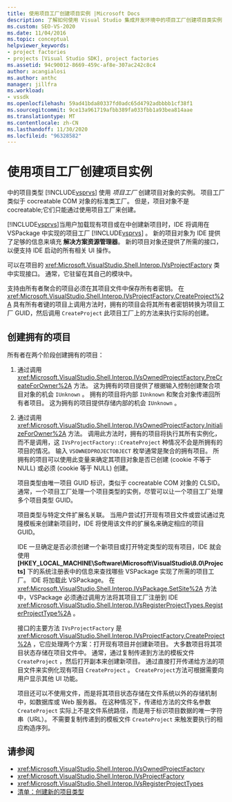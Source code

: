 ```yaml
---
title: 使用项目工厂创建项目实例 |Microsoft Docs
description: 了解如何使用 Visual Studio 集成开发环境中的项目工厂创建项目类实例 (IDE) 。
ms.custom: SEO-VS-2020
ms.date: 11/04/2016
ms.topic: conceptual
helpviewer_keywords:
- project factories
- projects [Visual Studio SDK], project factories
ms.assetid: 94c90012-8669-459c-af8e-307ac242c8c4
author: acangialosi
ms.author: anthc
manager: jillfra
ms.workload:
- vssdk
ms.openlocfilehash: 59ad41bda80337fd0adc65d4792adbbbb1cf38f1
ms.sourcegitcommit: 9ce13a961719afbb389fa033fbb1a93bea814aae
ms.translationtype: MT
ms.contentlocale: zh-CN
ms.lasthandoff: 11/30/2020
ms.locfileid: "96328582"
---
```

# <a name="create-project-instances-by-using-project-factories"></a>使用项目工厂创建项目实例
中的项目类型 [!INCLUDE[vsprvs](../../code-quality/includes/vsprvs_md.md)] 使用 *项目工厂* 创建项目对象的实例。 项目工厂类似于 cocreatable COM 对象的标准类工厂。 但是，项目对象不是 cocreatable;它们只能通过使用项目工厂来创建。

 [!INCLUDE[vsprvs](../../code-quality/includes/vsprvs_md.md)]当用户加载现有项目或在中创建新项目时，IDE 将调用在 VSPackage 中实现的项目工厂 [!INCLUDE[vsprvs](../../code-quality/includes/vsprvs_md.md)] 。 新的项目对象为 IDE 提供了足够的信息来填充 **解决方案资源管理器**。 新的项目对象还提供了所需的接口，以便支持 IDE 启动的所有相关 UI 操作。

 可以在项目的 <xref:Microsoft.VisualStudio.Shell.Interop.IVsProjectFactory> 类中实现接口。 通常，它驻留在其自己的模块中。

 支持由所有者聚合的项目必须在其项目文件中保存所有者密钥。 在 <xref:Microsoft.VisualStudio.Shell.Interop.IVsProjectFactory.CreateProject%2A> 具有所有者键的项目上调用方法时，拥有的项目会将其所有者密钥转换为项目工厂 GUID，然后调用 `CreateProject` 此项目工厂上的方法来执行实际的创建。

## <a name="create-an-owned-project"></a>创建拥有的项目
 所有者在两个阶段创建拥有的项目：

1. 通过调用 <xref:Microsoft.VisualStudio.Shell.Interop.IVsOwnedProjectFactory.PreCreateForOwner%2A> 方法。 这为拥有的项目提供了根据输入控制创建聚合项目对象的机会 `IUnknown` 。 拥有的项目将内部 `IUnknown` 和聚合对象传递回所有者项目。 这为拥有的项目提供存储内部的机会 `IUnknown` 。

2. 通过调用 <xref:Microsoft.VisualStudio.Shell.Interop.IVsOwnedProjectFactory.InitializeForOwner%2A> 方法。 调用此方法时，拥有的项目将执行其所有实例化，而不是调用，这 `IVsProjectFactory::CreateProject` 种情况不会是所拥有的项目的情况。 输入 `VSOWNEDPROJECTOBJECT` 枚举通常是聚合的拥有项目。 所拥有的项目可以使用此变量来确定其项目对象是否已创建 (cookie 不等于 NULL) 或必须 (cookie 等于 NULL) 创建。

   项目类型由唯一项目 GUID 标识，类似于 cocreatable COM 对象的 CLSID。 通常，一个项目工厂处理一个项目类型的实例，尽管可以让一个项目工厂处理多个项目类型 GUID。

   项目类型与特定文件扩展名关联。 当用户尝试打开现有项目文件或尝试通过克隆模板来创建新项目时，IDE 将使用该文件的扩展名来确定相应的项目 GUID。

   IDE 一旦确定是否必须创建一个新项目或打开特定类型的现有项目，IDE 就会使用 **[HKEY_LOCAL_MACHINE\Software\Microsoft\VisualStudio\8.0\Projects]** 下的系统注册表中的信息来查找哪些 VSPackage 实现了所需的项目工厂。 IDE 将加载此 VSPackage。 在 <xref:Microsoft.VisualStudio.Shell.Interop.IVsPackage.SetSite%2A> 方法中，VSPackage 必须通过调用方法将其项目工厂注册到 IDE <xref:Microsoft.VisualStudio.Shell.Interop.IVsRegisterProjectTypes.RegisterProjectType%2A> 。

   接口的主要方法 `IVsProjectFactory` 是 <xref:Microsoft.VisualStudio.Shell.Interop.IVsProjectFactory.CreateProject%2A> ，它应处理两个方案：打开现有项目并创建新项目。 大多数项目将其项目状态存储在项目文件中。 通常，通过复制传递到方法的模板文件 `CreateProject` ，然后打开副本来创建新项目。 通过直接打开传递给方法的项目文件来实例化现有项目 `CreateProject` 。 `CreateProject`方法可根据需要向用户显示其他 UI 功能。

   项目还可以不使用文件，而是将其项目状态存储在文件系统以外的存储机制中，如数据库或 Web 服务器。 在这种情况下，传递给方法的文件名参数 `CreateProject` 实际上不是文件系统路径，而是用于标识项目数据的唯一字符串（URL）。 不需要复制传递到的模板文件 `CreateProject` 来触发要执行的相应构造序列。

## <a name="see-also"></a>请参阅
- <xref:Microsoft.VisualStudio.Shell.Interop.IVsOwnedProjectFactory>
- <xref:Microsoft.VisualStudio.Shell.Interop.IVsProjectFactory>
- <xref:Microsoft.VisualStudio.Shell.Interop.IVsRegisterProjectTypes>
- [清单：创建新的项目类型](../../extensibility/internals/checklist-creating-new-project-types.md)

